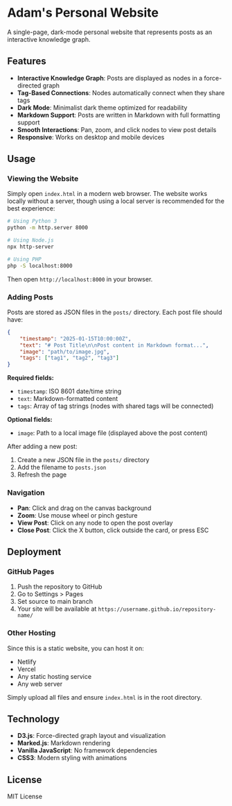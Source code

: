 # Adam's Personal Website

A single-page, dark-mode personal website that represents posts as an interactive knowledge graph.

## Features

- **Interactive Knowledge Graph**: Posts are displayed as nodes in a force-directed graph
- **Tag-Based Connections**: Nodes automatically connect when they share tags
- **Dark Mode**: Minimalist dark theme optimized for readability
- **Markdown Support**: Posts are written in Markdown with full formatting support
- **Smooth Interactions**: Pan, zoom, and click nodes to view post details
- **Responsive**: Works on desktop and mobile devices

## Usage

### Viewing the Website

Simply open `index.html` in a modern web browser. The website works locally without a server, though using a local server is recommended for the best experience:

```bash
# Using Python 3
python -m http.server 8000

# Using Node.js
npx http-server

# Using PHP
php -S localhost:8000
```

Then open `http://localhost:8000` in your browser.

### Adding Posts

Posts are stored as JSON files in the `posts/` directory. Each post file should have:

```json
{
    "timestamp": "2025-01-15T10:00:00Z",
    "text": "# Post Title\n\nPost content in Markdown format...",
    "image": "path/to/image.jpg",
    "tags": ["tag1", "tag2", "tag3"]
}
```

**Required fields:**
- `timestamp`: ISO 8601 date/time string
- `text`: Markdown-formatted content
- `tags`: Array of tag strings (nodes with shared tags will be connected)

**Optional fields:**
- `image`: Path to a local image file (displayed above the post content)

After adding a new post:
1. Create a new JSON file in the `posts/` directory
2. Add the filename to `posts.json`
3. Refresh the page

### Navigation

- **Pan**: Click and drag on the canvas background
- **Zoom**: Use mouse wheel or pinch gesture
- **View Post**: Click on any node to open the post overlay
- **Close Post**: Click the X button, click outside the card, or press ESC

## Deployment

### GitHub Pages

1. Push the repository to GitHub
2. Go to Settings > Pages
3. Set source to main branch
4. Your site will be available at `https://username.github.io/repository-name/`

### Other Hosting

Since this is a static website, you can host it on:
- Netlify
- Vercel
- Any static hosting service
- Any web server

Simply upload all files and ensure `index.html` is in the root directory.

## Technology

- **D3.js**: Force-directed graph layout and visualization
- **Marked.js**: Markdown rendering
- **Vanilla JavaScript**: No framework dependencies
- **CSS3**: Modern styling with animations

## License

MIT License
